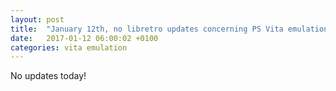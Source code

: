 ```yaml
---
layout: post
title:  "January 12th, no libretro updates concerning PS Vita emulation and emulators"
date:   2017-01-12 06:00:02 +0100
categories: vita emulation
---
```


No updates today!
